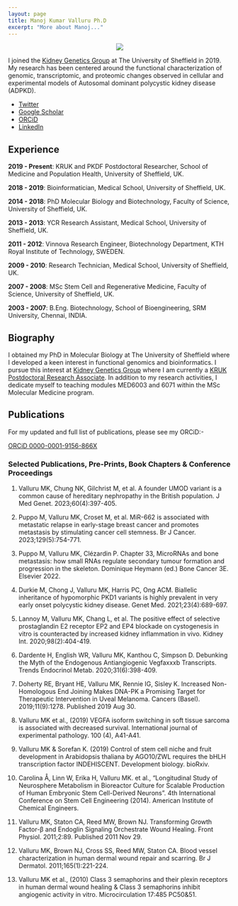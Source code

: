 ```yaml
---
layout: page
title: Manoj Kumar Valluru Ph.D
excerpt: "More about Manoj..."
---
```


<div style="text-align:center"><img src="/images/Manoj.jpg"></div>

I joined the [Kidney Genetics Group](https://www.sheffield.ac.uk/smph/people/clinical-medicine/albert-cm-ong) at The University of Sheffield in 2019. My research has been centered around the functional characterization of genomic, transcriptomic, and proteomic changes observed in cellular and experimental models of Autosomal dominant polycystic kidney disease (ADPKD).

- [Twitter](https://twitter.com/mkvalluru)
- [Google Scholar](https://scholar.google.com/citations?user=FrUCR-AAAAAJ&hl=en)
- [ORCiD](https://orcid.org/0000-0001-9156-866X)
- [LinkedIn](www.linkedin.com/in/manoj-kumar-valluru-78651260)


## Experience

__2019 - Present__:  KRUK and PKDF Postdoctoral Researcher, School of Medicine and Population Health, University of Sheffield, UK.

__2018 - 2019__:  Bioinformatician, Medical School, University of Sheffield, UK.

__2014 - 2018__:  PhD Molecular Biology and Biotechnology, Faculty of Science, University of Sheffield, UK.

__2013 - 2013__:  YCR Research Assistant, Medical School, University of Sheffield, UK.

__2011 - 2012__:  Vinnova Research Engineer, Biotechnology Department, KTH Royal Institute of Technology, SWEDEN.

__2009 - 2010__:  Research Technician, Medical School, University of Sheffield, UK.

__2007 - 2008__:  MSc Stem Cell and Regenerative Medicine, Faculty of Science, University of Sheffield, UK.

__2003 - 2007__:  B.Eng. Biotechnology, School of Bioengineering, SRM University, Chennai, INDIA.


## Biography

I obtained my PhD in Molecular Biology at The University of Sheffield where I developed a keen interest in functional genomics and bioinformatics. I pursue this interest at [Kidney Genetics Group](https://www.sheffield.ac.uk/smph/people/clinical-medicine/albert-cm-ong) where I am currently a [KRUK Postdoctoral Research Associate](https://www.kidneyresearchuk.org/2022/06/24/pkd-research-project-grant-for-professor-albert-ong/).  In addition to my research activities, I dedicate myself to teaching modules MED6003 and 6071 within the MSc Molecular Medicine program. 


## Publications

For my updated and full list of publications, please see my ORCiD:-

[ORCiD 0000-0001-9156-866X](https://orcid.org/0000-0001-9156-866X)

### Selected Publications, Pre-Prints, Book Chapters & Conference Proceedings

1.	Valluru MK, Chung NK, Gilchrist M, et al. A founder UMOD variant is a common cause of hereditary nephropathy in the British population. J Med Genet. 2023;60(4):397-405.

2.	Puppo M, Valluru MK, Croset M, et al. MiR-662 is associated with metastatic relapse in early-stage breast cancer and promotes metastasis by stimulating cancer cell stemness. Br J Cancer. 2023;129(5):754-771.

3.	Puppo M, Valluru MK, Clézardin P. Chapter 33, MicroRNAs and bone metastasis: how small RNAs regulate secondary tumour formation and progression in the skeleton. Dominique Heymann (ed.) Bone Cancer 3E. Elsevier 2022.

4.	Durkie M, Chong J, Valluru MK, Harris PC, Ong ACM. Biallelic inheritance of hypomorphic PKD1 variants is highly prevalent in very early onset polycystic kidney disease. Genet Med. 2021;23(4):689-697.

5.	Lannoy M, Valluru MK, Chang L, et al. The positive effect of selective prostaglandin E2 receptor EP2 and EP4 blockade on cystogenesis in vitro is counteracted by increased kidney inflammation in vivo. Kidney Int. 2020;98(2):404-419.

6.	Dardente H, English WR, Valluru MK, Kanthou C, Simpson D. Debunking the Myth of the Endogenous Antiangiogenic Vegfaxxxb Transcripts. Trends Endocrinol Metab. 2020;31(6):398-409.

7.	Doherty RE, Bryant HE, Valluru MK, Rennie IG, Sisley K. Increased Non-Homologous End Joining Makes DNA-PK a Promising Target for Therapeutic Intervention in Uveal Melanoma. Cancers (Basel). 2019;11(9):1278. Published 2019 Aug 30.

8.	Valluru MK et al., (2019) VEGFA isoform switching in soft tissue sarcoma is associated with decreased survival. International journal of experimental pathology. 100 (4), A41-A41.

9.	Valluru MK & Sorefan K. (2019) Control of stem cell niche and fruit development in Arabidopsis thaliana by AGO10/ZWL requires the bHLH transcription factor INDEHISCENT. Development biology. bioRxiv.

10.	Carolina Å, Linn W, Erika H, Valluru MK. et al., “Longitudinal Study of Neurosphere Metabolism in Bioreactor Culture for Scalable Production of Human Embryonic Stem Cell-Derived Neurons”. 4th International Conference on Stem Cell Engineering (2014). American Institute of Chemical Engineers.

11.	Valluru MK, Staton CA, Reed MW, Brown NJ. Transforming Growth Factor-β and Endoglin Signaling Orchestrate Wound Healing. Front Physiol. 2011;2:89. Published 2011 Nov 29.

12.	Valluru MK, Brown NJ, Cross SS, Reed MW, Staton CA. Blood vessel characterization in human dermal wound repair and scarring. Br J Dermatol. 2011;165(1):221-224.

13.	Valluru MK et al., (2010) Class 3 semaphorins and their plexin receptors in human dermal wound healing & Class 3 semaphorins inhibit angiogenic activity in vitro. Microcirculation 17:485 PC50&51.
